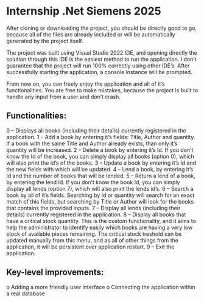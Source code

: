 # Internship .Net Siemens 2025

After cloning or downloading the project, you should be directly good to go, because all of the files are already included or will be automatically generated by the project itself.

The project was built using Visual Studio 2022 IDE, and opening directly the solution through this IDE is the easiest method to run the application.
I don’t guarantee that the project will run 100% correctly using other IDE’s. After successfully starting the application, a console instance will be prompted.

From now on, you can freely enjoy the application and all of it’s functionalities. You are free to make mistakes, because the project is built to handle any input from a user and don’t crash.

## Functionalities:
0 – Displays all books (including their details) currently registered in the application.
1 – Add a book by entering it’s fields: Title, Author and quantity. If a book with the same Title and Author already exists, than only it’s quantity will be increased.
2 – Delete a book by entering it’s Id. If you don’t know the Id of the book, you can simply display all books (option 0), which will also print the id’s of the books.
3 – Update a book by entering it’s Id and the new fields with which will be updated.
4 – Lend a book, by entering it’s Id and the number of books that will be lended.
5 – Return a lend of a book, by entering the lend Id. If you don’t know the book Id, you can simply display all lends (option 7), which will also print the lends id’s.
6 – Search a book by all of it’s fields. Searching by Id or quantity will search for an exact match of this fields, but searching by Title or Author will look for the books that contains the provided inputs.
7 – Display all lends (including their details) currently registered in the application.
8 – Display all books that have a critical stock quantity. This is the custom functionality, and it aims to help the administrator to identify easily which books are having a very low stock of available pieces remaining. The critical stock treshold can be updated manually from this menu, and as all of other things from the application, it will be persistent over application restart.
9 – Exit the application.

## Key-level improvements:
o Adding a more friendly user interface
o Connecting the application within a real database
